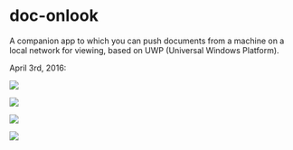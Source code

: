 # doc-onlook
A companion app to which you can push documents from a machine on a local network for viewing, based on UWP (Universal Windows Platform).

April 3rd, 2016:

<img src='http://i.imgur.com/XRoOitt.png'><img>

<img src='http://i.imgur.com/N57vBQ8.jpg'><img>

<img src='http://i.imgur.com/Fwruz4r.png'><img>

<img src="https://zippy.gfycat.com/TanDefiniteBovine.gif"><img>
